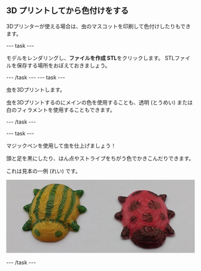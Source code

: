 ## 3D プリントしてから色付けをする

3Dプリンターが使える場合は、虫のマスコットを印刷して色付けしたりもできます。

--- task ---

モデルをレンダリングし、**ファイルを作成 STL**をクリックします。 STLファイルを保存する場所をおぼえておきましょう。

--- /task --- --- task ---

虫を3Dプリントします。

虫を3Dプリントするのにメインの色を使用することも、透明 (とうめい) または白のフィラメントを使用することもできます。

--- /task ---

--- task ---

マジックペンを使用して虫を仕上げましょう！

頭と足を黒にしたり、はん点やストライプをちがう色でかきこんだりできます。

これは見本の一例 (れい) です。

![スクリーンショット](images/bug-decorated.png)

--- /task ---

 




  
